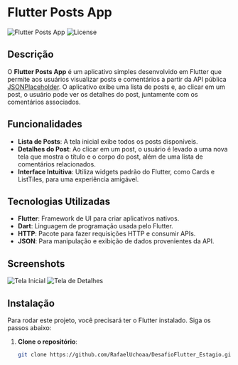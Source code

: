 # Flutter Posts App

![Flutter Posts App](https://img.shields.io/badge/Flutter-v2.5.0-blue) ![License](https://img.shields.io/badge/License-MIT-green)

## Descrição

O **Flutter Posts App** é um aplicativo simples desenvolvido em Flutter que permite aos usuários visualizar posts e comentários a partir da API pública [JSONPlaceholder](https://jsonplaceholder.typicode.com). O aplicativo exibe uma lista de posts e, ao clicar em um post, o usuário pode ver os detalhes do post, juntamente com os comentários associados.

## Funcionalidades

- **Lista de Posts**: A tela inicial exibe todos os posts disponíveis.
- **Detalhes do Post**: Ao clicar em um post, o usuário é levado a uma nova tela que mostra o título e o corpo do post, além de uma lista de comentários relacionados.
- **Interface Intuitiva**: Utiliza widgets padrão do Flutter, como Cards e ListTiles, para uma experiência amigável.

## Tecnologias Utilizadas

- **Flutter**: Framework de UI para criar aplicativos nativos.
- **Dart**: Linguagem de programação usada pelo Flutter.
- **HTTP**: Pacote para fazer requisições HTTP e consumir APIs.
- **JSON**: Para manipulação e exibição de dados provenientes da API.

## Screenshots

![Tela Inicial](https://via.placeholder.com/600x400.png?text=Lista+de+Posts) ![Tela de Detalhes](https://via.placeholder.com/600x400.png?text=Detalhes+do+Post)

## Instalação

Para rodar este projeto, você precisará ter o Flutter instalado. Siga os passos abaixo:

1. **Clone o repositório**:
   ```bash
   git clone https://github.com/RafaelUchoaa/DesafioFlutter_Estagio.git
